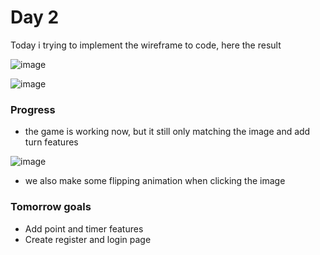# Day 2
Today i trying to implement the wireframe to code, here the result 

![image](https://user-images.githubusercontent.com/85722211/207376899-0e8c98a1-0f6e-40a2-9524-9e8251dde21b.png)


![image](https://user-images.githubusercontent.com/85722211/207379361-f3f78840-a059-4a51-b989-f392ceaf8e34.png)

### Progress
* the game is working now, but it still only matching the image and add turn features

![image](https://user-images.githubusercontent.com/85722211/207379281-ff1b2fc7-68fd-491b-8b6e-5a7e89851674.png)

* we also make some flipping animation when clicking the image 

### Tomorrow goals
* Add point and timer features
* Create register and login page
